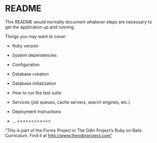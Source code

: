 # README

This README would normally document whatever steps are necessary to get the
application up and running.

Things you may want to cover:

* Ruby version

* System dependencies

* Configuration

* Database creation

* Database initialization

* How to run the test suite

* Services (job queues, cache servers, search engines, etc.)

* Deployment instructions

* ...
<<<<<<>>>>>>

“This is part of the Forms Project in The Odin Project’s Ruby on Rails Curriculum. Find it at http://www.theodinproject.com”